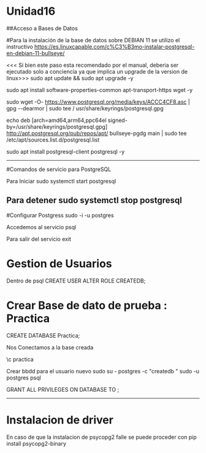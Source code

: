# Unidad16
##Acceso a  Bases de Datos


#Para la instalación de la base de datos sobre DEBIAN 11 se utilizo el instructivo
https://es.linuxcapable.com/c%C3%B3mo-instalar-postgresql-en-debian-11-bullseye/

<<< Si bien este paso esta recomendado por el manual, deberia ser ejecutado solo a conciencia ya que implica un upgrade de la version de linux>>>
sudo apt update && sudo apt upgrade -y

sudo apt install software-properties-common apt-transport-https wget -y

sudo wget -O- https://www.postgresql.org/media/keys/ACCC4CF8.asc | gpg --dearmor | sudo tee /
usr/share/keyrings/postgresql.gpg

echo deb [arch=amd64,arm64,ppc64el signed-by=/usr/share/keyrings/postgresql.gpg] http://apt.postgresql.org/pub/repos/apt/ bullseye-pgdg main | sudo tee /etc/apt/sources.list.d/postgresql.list

sudo apt install postgresql-client postgresql -y

-----------------------
#Comandos de servicio para PostgreSQL

Para Iniciar
sudo systemctl start postgresql

Para detener
sudo systemctl stop postgresql
---------------

#Configurar Postgress
sudo -i -u postgres

Accedemos al servicio 
psql

Para salir del servicio
exit

# Gestion de Usuarios

Dentro de psql
CREATE USER <nombreusuario>
ALTER ROLE <nombreusuario> CREATEDB;

# Crear Base de dato de prueba : Practica
CREATE DATABASE Practica;

Nos Conectamos a la base creada

\c practica


Crear bbdd para el usuario nuevo
sudo su - postgres -c "createdb <namedb>"
sudo -u postgres psql

GRANT ALL PRIVILEGES ON DATABASE <usernamedb> TO <name>;


-----------------

# Instalacion de driver

En caso de que la instalacion de psycopg2 falle se puede proceder con
pip install psycopg2-binary


